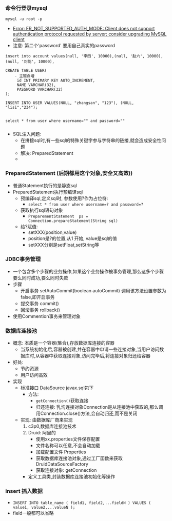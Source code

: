 ### 命令行登录mysql
  ```
  mysql -u root -p

  ```
  - [Error: ER_NOT_SUPPORTED_AUTH_MODE: Client does not support authentication protocol requested by server; consider upgrading MySQL client](https://www.jianshu.com/p/c8eb6d2471f8)
  - 注意: 第二个'password' 要用自己真实的password


```
insert into account values(null, '李四', 10000),(null, '赵六', 10000),(null, '刘能', 10000),

```
```
CREATE TABLE USER(
    - 主键自增
     id INT PRIMARY KEY AUTO_INCREMENT,
	 NAME VARCHAR(32),
	 PASSWORD VARCHAR(32)
);

INSERT INTO USER VALUES(NULL, "zhangsan", "123"), (NULL, "lisi","234");


select * from user where username="" and password=""
```


### 
- SQL注入问题:
  - 在拼接sql时,有一些sql的特殊关键字参与字符串的链接,就会造成安全性问题
  - 解决: PreparedStatement 
  - 
### PreparedStatement (后期都用这个对象,安全又高效))
  - 普通Statement执行的是静态sql
  - PreparedStatement执行预编译sql
    - 预编译sql,定义sql时, 参数使用?作为占位符: 
      - `select * from user where username=? and password=?`
    - 获取执行sql语句对象 
      - `PreparementStatement  ps = Connection.prepareStatement(String sql)`
    - 给?赋值: 
      - setXXX(position,value)
      - position是?的位置,从1 开始, value是sql的值
      - setXXX分别是setFloat,setString等


### JDBC事务管理
  - 一个包含多个步骤的业务操作,如果这个业务操作被事务管理,那么这多个步骤要么同时成功,要么同时失败
  - 步骤
    - 开启事务 setAutoCommit(boolean autoCommit) 调用该方法设置参数为false,即开启事务
    - 提交事务 commit()
    - 回滚事务 rollback()
  - 使用Commention事务来管理对象


### 数据库连接池
  - 概念: 本质是一个容器(集合),存放数据库连接的容器
    - 当系统初始化后,容器被创建,并在容器中申请一些连接对象,当用户访问数据库时,从容器中获取连接对象,访问完毕后,将连接对象归还给容器
  - 好处:
    - 节约资源
    - 用户访问高效
  - 实现
    - 标准接口 DataSource javax.sql包下
      - 方法:
        - `getConnection()`获取连接 
        - 归还连接: 乳沟连接对象Connection是从连接池中获取的,那么调用Connection.close()方法,会自动归还,而不是关闭
    - 实现: 由数据库厂商来实现
       1. c3p0,数据库连接池技术
       2. Druid: 阿里的
          - 使用xx.properties文件保存配置 
          - 文件名称可以任意,不会自动加载
          - 加载配置文件 Properties
          - 获取数据库连接池对象,通过工厂函数来获取 DruidDataSourceFactory
          - 获取连接对象: getConnection
        - 定义工具类,封装数据库连接池初始化等操作

    
### insert 插入数据
  - `INSERT INTO table_name ( field1, field2,...fieldN )
                       VALUES
                       ( value1, value2,...valueN );`
  - field一般都可以省略



  